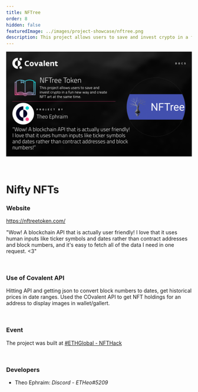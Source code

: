 ```yaml
---
title: NFTree
order: 8
hidden: false
featuredImage: ../images/project-showcase/nftree.png
description: This project allows users to save and invest crypto in a fun new way and create NFT art at the same time.
---
```


![NFTree Banner](../images/project-showcase/nftree.png)

&nbsp;
# Nifty NFTs

### Website
https://nftreetoken.com/

<Aside>

"Wow! A blockchain API that is actually user friendly!
I love that it uses human inputs like ticker symbols and dates rather than contract addresses and block numbers, and it's easy to fetch all of the data I need in one request. <3"

</Aside>

&nbsp;
### Use of Covalent API
Hitting API and getting json to convert block numbers to dates, get historical prices in date ranges. Used the COvalent API to get NFT holdings for an address to display images in wallet/gallert.

&nbsp;
### Event
The project was built at [#ETHGlobal - NFTHack](https://www.covalenthq.com/blog/nfthack-winners-announcement/)

&nbsp;
### Developers

- Theo Ephraim: *Discord - ETHeo#5209*

